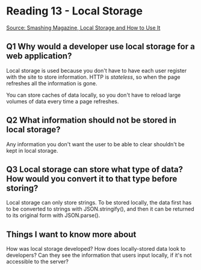 # Reading 13 - Local Storage

[Source: Smashing Magazine, Local Storage and How to Use It](https://www.smashingmagazine.com/2010/10/local-storage-and-how-to-use-it/)

## Q1 Why would a developer use local storage for a web application?

Local storage is used because you don't have to have each user register with the site to store information. HTTP is *stateless*, so when the page refreshes all the information is gone.

You can store caches of data locally, so you don't have to reload large volumes of data every time a page refreshes.

## Q2 What information should not be stored in local storage?

Any information you don't want the user to be able to clear shouldn't be kept in local storage.

## Q3 Local storage can store what type of data? How would you convert it to that type before storing?

Local storage can only store strings. To be stored locally, the data first has to be converted to strings with JSON.stringify(), and then it can be returned to its original form with JSON.parse().

## Things I want to know more about

How was local storage developed? How does locally-stored data look to developers? Can they see the information that users input locally, if it's not accessible to the server?
